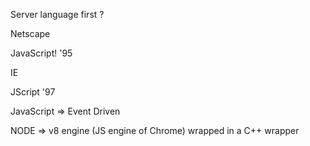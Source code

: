 Server language first ?

Netscape

JavaScript! '95

IE

JScript '97

JavaScript => Event Driven

NODE => v8 engine (JS engine of Chrome) wrapped in a C++ wrapper
